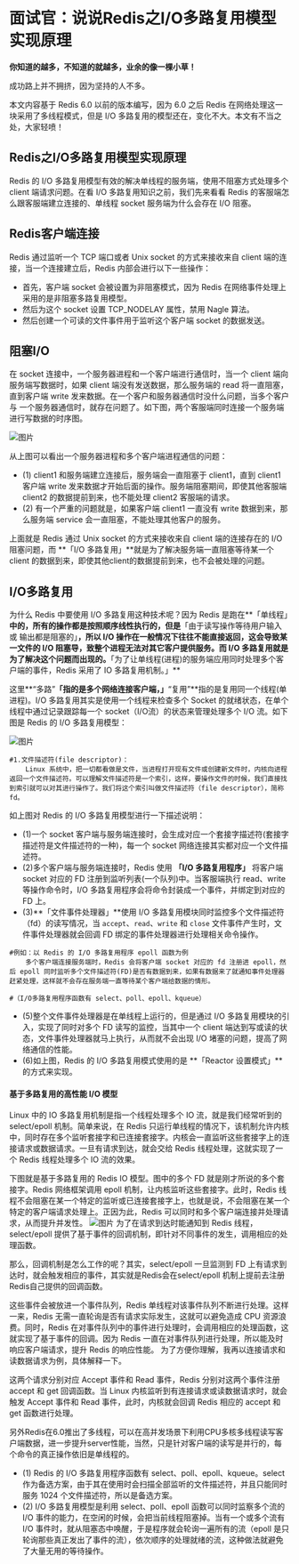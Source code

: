 # 面试官：说说Redis之I/O多路复用模型实现原理



**你知道的越多，不知道的就越多，业余的像一棵小草！**

成功路上并不拥挤，因为坚持的人不多。



本文内容基于 Redis 6.0 以前的版本编写，因为 6.0 之后 Redis 在网络处理这一块采用了多线程模式，但是 I/O 多路复用的模型还在，变化不大。本文有不当之处，大家轻喷！

## Redis之I/O多路复用模型实现原理

Redis 的 I/O 多路复用模型有效的解决单线程的服务端，使用不阻塞方式处理多个 client 端请求问题。在看 I/O 多路复用知识之前，我们先来看看 Redis 的客服端怎么跟客服端建立连接的、单线程 socket 服务端为什么会存在 I/O 阻塞。

## Redis客户端连接

Redis 通过监听一个 TCP 端口或者 Unix socket 的方式来接收来自 client 端的连接，当一个连接建立后，Redis 内部会进行以下一些操作：

- 首先，客户端 socket 会被设置为非阻塞模式，因为 Redis 在网络事件处理上采用的是非阻塞多路复用模型。
- 然后为这个 socket 设置 TCP_NODELAY 属性，禁用 Nagle 算法。
- 然后创建一个可读的文件事件用于监听这个客户端 socket 的数据发送。

## 阻塞I/O

在 socket 连接中，一个服务器进程和一个客户端进行通信时，当一个 client 端向服务端写数据时，如果 client 端没有发送数据，那么服务端的 read 将一直阻塞，直到客户端 write 发来数据。在一个客户和服务器通信时没什么问题，当多个客户 与 一个服务器通信时，就存在问题了。如下图，两个客服端同时连接一个服务端进行写数据的时序图。

![图片](https://mmbiz.qpic.cn/mmbiz_png/TLH3CicPVibrcJNw52C7ic7NL7l3Hv8ok4M5OjibcibC8mtHuNRSlvxpUtF2hVHBmtRyT3TeYZlJZ6dDO2Pr39ibP85g/640?wx_fmt=png&wxfrom=5&wx_lazy=1&wx_co=1)

从上图可以看出一个服务器进程和多个客户端进程通信的问题：

- (1) client1 和服务端建立连接后，服务端会一直阻塞于 client1，直到 client1 客户端 write 发来数据才开始后面的操作。服务端阻塞期间，即使其他客服端 client2 的数据提前到来，也不能处理 client2 客服端的请求。
- (2) 有一个严重的问题就是，如果客户端 client1 一直没有 write 数据到来，那么服务端 service 会一直阻塞，不能处理其他客户的服务。

上面就是 Redis 通过 Unix socket 的方式来接收来自 client 端的连接存在的 I/O 阻塞问题，而 **「I/O 多路复用」**就是为了解决服务端一直阻塞等待某一个 client 的数据到来，即使其他client的数据提前到来，也不会被处理的问题。

## I/O多路复用

为什么 Redis 中要使用 I/O 多路复用这种技术呢？因为 Redis 是跑在**「单线程」**中的，所有的操作都是按照顺序线性执行的，但是**「由于读写操作等待用户输入 或 输出都是阻塞的」**，所以 I/O 操作在一般情况下往往不能直接返回，这会导致某一文件的 I/O 阻塞导，致整个进程无法对其它客户提供服务。而 I/O 多路复用就是为了解决这个问题而出现的。**「为了让单线程(进程)的服务端应用同时处理多个客户端的事件，Redis 采用了 IO 多路复用机制。」**

这里**“多路”**「指的是多个网络连接客户端，」**“复用”**指的是复用同一个线程(单进程)。I/O 多路复用其实是使用一个线程来检查多个 Socket 的就绪状态，在单个线程中通过记录跟踪每一个 socket（I/O流）的状态来管理处理多个 I/O 流。如下图是 Redis 的 I/O 多路复用模型：

![图片](https://mmbiz.qpic.cn/mmbiz_png/TLH3CicPVibrcJNw52C7ic7NL7l3Hv8ok4MQ5COQvAqrricicLvw2pwMAE38s0Af1ibcSZB8YCl2kKrOK0kSbvmvfS6w/640?wx_fmt=png&wxfrom=5&wx_lazy=1&wx_co=1)

```
#1.文件描述符(file descriptor)：
    Linux 系统中，把一切都看做是文件，当进程打开现有文件或创建新文件时，内核向进程返回一个文件描述符。可以理解文件描述符是一个索引，这样，要操作文件的时候，我们直接找到索引就可以对其进行操作了。我们将这个索引叫做文件描述符（file descriptor），简称fd。
```

如上图对 Redis 的 I/O 多路复用模型进行一下描述说明：

- (1)一个 socket 客户端与服务端连接时，会生成对应一个套接字描述符(套接字描述符是文件描述符的一种)，每一个 socket 网络连接其实都对应一个文件描述符。
- (2)多个客户端与服务端连接时，Redis 使用 **「I/O 多路复用程序」** 将客户端 socket 对应的 FD 注册到监听列表(一个队列)中。当客服端执行 read、write 等操作命令时，I/O 多路复用程序会将命令封装成一个事件，并绑定到对应的 FD 上。
- (3)**「文件事件处理器」**使用 I/O 多路复用模块同时监控多个文件描述符（fd）的读写情况，当 `accept`、`read`、`write` 和 `close` 文件事件产生时，文件事件处理器就会回调 FD 绑定的事件处理器进行处理相关命令操作。

```
#例如：以 Redis 的 I/O 多路复用程序 epoll 函数为例
    多个客户端连接服务端时，Redis 会将客户端 socket 对应的 fd 注册进 epoll，然后 epoll 同时监听多个文件描述符(FD)是否有数据到来，如果有数据来了就通知事件处理器赶紧处理，这样就不会存在服务端一直等待某个客户端给数据的情形。

#（I/O多路复用程序函数有 select、poll、epoll、kqueue）
```

- (5)整个文件事件处理器是在单线程上运行的，但是通过 I/O 多路复用模块的引入，实现了同时对多个 FD 读写的监控，当其中一个 client 端达到写或读的状态，文件事件处理器就马上执行，从而就不会出现 I/O 堵塞的问题，提高了网络通信的性能。
- (6)如上图，Redis 的 I/O 多路复用模式使用的是 **「Reactor 设置模式」**的方式来实现。


#### 基于多路复用的高性能 I/O 模型

Linux 中的 IO 多路复用机制是指一个线程处理多个 IO 流，就是我们经常听到的 select/epoll 机制。简单来说，在 Redis 只运行单线程的情况下，该机制允许内核中，同时存在多个监听套接字和已连接套接字。内核会一直监听这些套接字上的连接请求或数据请求。一旦有请求到达，就会交给 Redis 线程处理，这就实现了一个 Redis 线程处理多个 IO 流的效果。

下图就是基于多路复用的 Redis IO 模型。图中的多个 FD 就是刚才所说的多个套接字。Redis 网络框架调用 epoll 机制，让内核监听这些套接字。此时，Redis 线程不会阻塞在某一个特定的监听或已连接套接字上，也就是说，不会阻塞在某一个特定的客户端请求处理上。正因为此，Redis 可以同时和多个客户端连接并处理请求，从而提升并发性。
![图片](https://img-blog.csdnimg.cn/20210323203354974.png?x-oss-process=image/watermark,type_ZmFuZ3poZW5naGVpdGk,shadow_10,text_aHR0cHM6Ly9ibG9nLmNzZG4ubmV0L2phdmFfY2p4,size_16,color_FFFFFF,t_70)
为了在请求到达时能通知到 Redis 线程，select/epoll 提供了基于事件的回调机制，即针对不同事件的发生，调用相应的处理函数。

那么，回调机制是怎么工作的呢？其实，select/epoll 一旦监测到 FD 上有请求到达时，就会触发相应的事件，其实就是Redis会在select/epoll 机制上提前去注册Redis自己提供的回调函数。

这些事件会被放进一个事件队列，Redis 单线程对该事件队列不断进行处理。这样一来，Redis 无需一直轮询是否有请求实际发生，这就可以避免造成 CPU 资源浪费。同时，Redis 在对事件队列中的事件进行处理时，会调用相应的处理函数，这就实现了基于事件的回调。因为 Redis 一直在对事件队列进行处理，所以能及时响应客户端请求，提升 Redis 的响应性能。
为了方便你理解，我再以连接请求和读数据请求为例，具体解释一下。

这两个请求分别对应 Accept 事件和 Read 事件，Redis 分别对这两个事件注册 accept 和 get 回调函数。当 Linux 内核监听到有连接请求或读数据请求时，就会触发 Accept 事件和 Read 事件，此时，内核就会回调 Redis 相应的 accept 和 get 函数进行处理。

另外Redis在6.0推出了多线程，可以在高并发场景下利用CPU多核多线程读写客户端数据，进一步提升server性能，当然，只是针对客户端的读写是并行的，每个命令的真正操作依旧是单线程的。


- (1) Redis 的 I/O 多路复用程序函数有 select、poll、epoll、kqueue。select 作为备选方案，由于其在使用时会扫描全部监听的文件描述符，并且只能同时服务 1024 个文件描述符，所以是备选方案。
- (2) I/O 多路复用模型是利用 select、poll、epoll 函数可以同时监察多个流的 I/O 事件的能力，在空闲的时候，会把当前线程阻塞掉。当有一个或多个流有 I/O 事件时，就从阻塞态中唤醒，于是程序就会轮询一遍所有的流（epoll 是只轮询那些真正发出了事件的流），依次顺序的处理就绪的流，这种做法就避免了大量无用的等待操作。